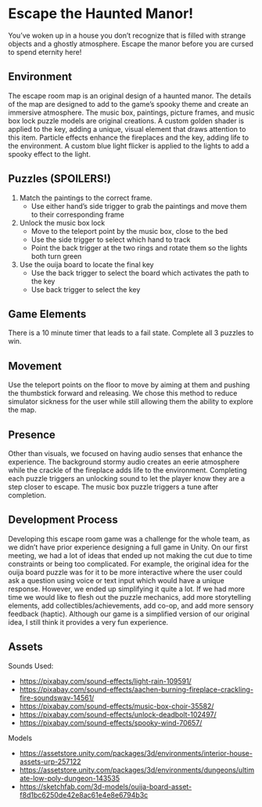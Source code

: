 # Escape the Haunted Manor!
You’ve woken up in a house you don’t recognize that is filled with strange objects and a ghostly atmosphere. Escape the manor before you are cursed to spend eternity here!

## Environment
The escape room map is an original design of a haunted manor. The details of the map are designed to add to the game’s spooky theme and create an immersive atmosphere. The music box, paintings, picture frames, and music box lock puzzle models are original creations. A custom golden shader is applied to the key, adding a unique, visual element that draws attention to this item. Particle effects enhance the fireplaces and the key, adding life to the environment. A custom blue light flicker is applied to the lights to add a spooky effect to the light.

## Puzzles (SPOILERS!)
1. Match the paintings to the correct frame.
   - Use either hand’s side trigger to grab the paintings and move them to their corresponding frame
2. Unlock the music box lock
   - Move to the teleport point by the music box, close to the bed
   - Use the side trigger to select which hand to track
   - Point the back trigger at the two rings and rotate them so the lights both turn green
3. Use the ouija board to locate the final key
   - Use the back trigger to select the board which activates the path to the key
   - Use back trigger to select the key

## Game Elements
There is a 10 minute timer that leads to a fail state. Complete all 3 puzzles to win.

## Movement
Use the teleport points on the floor to move by aiming at them and pushing the thumbstick forward and releasing. We chose this method to reduce simulator sickness for the user while still allowing them the ability to explore the map.

## Presence
Other than visuals, we focused on having audio senses that enhance the experience. The background stormy audio creates an eerie atmosphere while the crackle of the fireplace adds life to the environment. Completing each puzzle triggers an unlocking sound to let the player know they are a step closer to escape. The music box puzzle triggers a tune after completion.

## Development Process
Developing this escape room game was a challenge for the whole team, as we didn’t have prior experience designing a full game in Unity. On our first meeting, we had a lot of ideas that ended up not making the cut due to time constraints or being too complicated. For example, the original idea for the ouija board puzzle was for it to be more interactive where the user could ask a question using voice or text input which would have a unique response. However, we ended up simplifying it quite a lot. If we had more time we would like to flesh out the puzzle mechanics, add more storytelling elements, add collectibles/achievements, add co-op, and add more sensory feedback (haptic). Although our game is a simplified version of our original idea, I still think it provides a very fun experience.

## Assets
Sounds Used:
- https://pixabay.com/sound-effects/light-rain-109591/
- https://pixabay.com/sound-effects/aachen-burning-fireplace-crackling-fire-soundswav-14561/
- https://pixabay.com/sound-effects/music-box-choir-35582/
- https://pixabay.com/sound-effects/unlock-deadbolt-102497/
- https://pixabay.com/sound-effects/spooky-wind-70657/

Models
- https://assetstore.unity.com/packages/3d/environments/interior-house-assets-urp-257122
- https://assetstore.unity.com/packages/3d/environments/dungeons/ultimate-low-poly-dungeon-143535
- https://sketchfab.com/3d-models/ouija-board-asset-f8d1bc6250de42e8ac61e4e8e6794b3c
